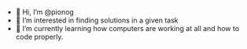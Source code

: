 - 👋 Hi, I’m @pionog
- 👀 I’m interested in finding solutions in a given task
- 🌱 I’m currently learning how computers are working at all and how to code properly.
